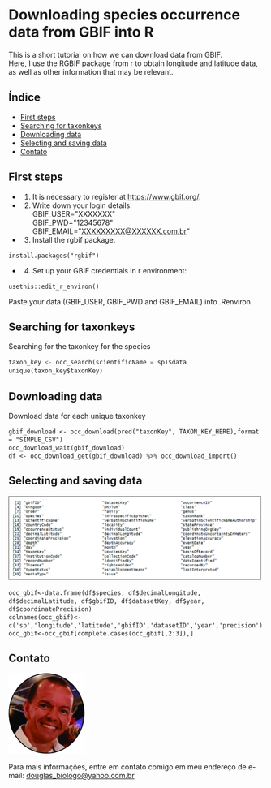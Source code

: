 # Downloading species occurrence data from GBIF into R

This is a short tutorial on how we can download data from GBIF.  
Here, I use the RGBIF package from r to obtain longitude and latitude data, as well as other information that may be relevant.

## Índice
- [First steps](#first-steps)
- [Searching for taxonkeys](#searching-for-taxonkeys)
- [Downloading data](#downloading-data)
- [Selecting and saving data](#selecting-and-saving-data)
- [Contato](#contato)

## First steps
- 1) It is necessary to register at https://www.gbif.org/.

- 2) Write down your login details:  
      GBIF_USER="XXXXXXX"  
      GBIF_PWD="12345678"  
      GBIF_EMAIL="XXXXXXXXX@XXXXXX.com.br"

- 3) Install the rgbif package.

```
install.packages("rgbif")
```

- 4) Set up your GBIF credentials in r environment:
 ```
usethis::edit_r_environ()
```
Paste your data (GBIF_USER, GBIF_PWD and GBIF_EMAIL) into .Renviron

     
## Searching for taxonkeys
Searching for the taxonkey for the species
```python
taxon_key <- occ_search(scientificName = sp)$data
unique(taxon_key$taxonKey)
```

## Downloading data
Download data for each unique taxonkey
```
gbif_download <- occ_download(pred("taxonKey", TAXON_KEY_HERE),format = "SIMPLE_CSV")
occ_download_wait(gbif_download)
df <- occ_download_get(gbif_download) %>% occ_download_import()
```

## Selecting and saving data


<img src="gbif_columns.jpg" width="1500">  

```
occ_gbif<-data.frame(df$species, df$decimalLongitude, df$decimalLatitude, df$gbifID, df$datasetKey, df$year, df$coordinatePrecision)  
colnames(occ_gbif)<-c('sp','longitude','latitude','gbifID','datasetID','year','precision')  
occ_gbif<-occ_gbif[complete.cases(occ_gbif[,2:3]),] 
```


## Contato
<img src="photo.jpg" width="150">

Para mais informações, entre em contato comigo em meu endereço de e-mail: douglas_biologo@yahoo.com.br
